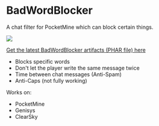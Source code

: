 <h1>BadWordBlocker</h1>
A chat filter for PocketMine which can block certain things.

![](https://circleci.com/gh/jjplaying/BadWordBlocker.png?style=shield)

[Get the latest BadWordBlocker artifacts (PHAR file) here](https://buildtest.ml/jjplaying/BadWordBlocker)

- Blocks specific words
- Don't let the player write the same message twice
- Time between chat messages (Anti-Spam)
- Anti-Caps (not fully working)

Works on:

- PocketMine
- Genisys
- ClearSky
